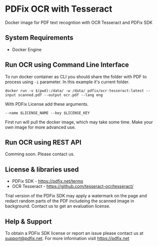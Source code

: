 # PDFix OCR with Tesseract 

Docker image for PDF text recogntion with OCR Tesseract and PDFix SDK

## System Requirements
- Docker Engine

## Run OCR using Command Line Interface

To run docker container as CLI you should share the folder with PDF to process using `-i` parameter. In this example it's current folder.

```
docker run -v $(pwd):/data/ -w /data/ pdfix/ocr-tesseract:latest --input scanned.pdf --output ocr.pdf --lang eng 
```
With PDFix License add these arguments. 
```
--name $LICENSE_NAME --key $LICENSE_KEY
```

First run will pull the docker image, which may take some time. Make your own image for more advanced use.

## Run OCR using REST API
Comming soon. Please contact us.

## License & libraries used
- PDFix SDK - https://pdfix.net/terms
- OCR Tesseract - https://github.com/tesseract-ocr/tesseract/

Trial version of the PDFix SDK may apply a watermark on the page and redact random parts of the PDF includeing the scanned image in background. Contact us to get an evaluation license.

## Help & Support
To obtain a PDFix SDK license or report an issue please contact us at support@pdfix.net.
For more information visit https://pdfix.net

